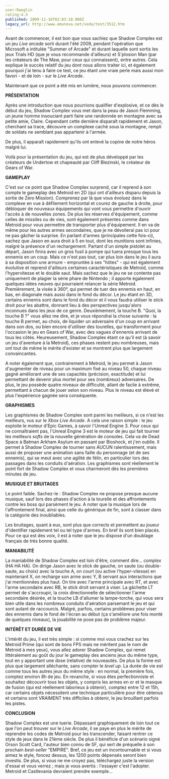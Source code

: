 ```yaml
---
user:Raeglin
rating:4.5
published: 2009-11-16T02:03:18.000Z
legacy_url: http://www.emunova.net/veda/test/3512.htm
---
```

Avant de commencer, il est bon que vous sachiez que Shadow Complex est un jeu _Live arcade_ sorti durant l'été 2009, pendant l'opération que Microsoft a intitulée "Summer of Arcade" et durant laquelle sont sortis les jeux Trials HD (que je vous recommande d'ailleurs) et S'plosion Man (par les créateurs de The Maw, pour ceux qui connaissent), entre autres. Cela explique le succès relatif du jeu dont nous allons traiter ici, et également pourquoi j'ai tenu à faire ce test, ce jeu étant une vraie perle mais aussi mon favori - et de loin - sur le _Live Arcade_.  

Maintenant que ce point a été mis en lumière, nous pouvons commencer.  

  

**PRÉSENTATION**  

  

Après une introduction que nous pourrions qualifier d'explosive, et ce dès le début du jeu, Shadow Complex vous met dans la peau de Jason Flemming, un jeune homme insouciant parti faire une randonnée en montagne avec sa petite amie, Claire. Cependant cette dernière disparaît rapidement et Jason, cherchant sa trace, découvre un complexe caché sous la montagne, rempli de soldats ne semblant pas appartenir à l'armée.  

De plus, il apparaît rapidement qu'ils ont enlevé la copine de notre héros malgré lui.  

Voilà pour la présentation du jeu, qui est de plus développé par les créateurs de Undertow et chapeauté par Cliff Blezinski, le créateur de Gears of War.  

  

**GAMEPLAY**  

  

C'est sur ce point que Shadow Complex surprend, car il reprend à son compte le gameplay des Metroid en 2D (qui ont d'ailleurs disparu depuis la sortie de Zero Mission). Comprenez par là que vous évoluez dans le complexe en vue à défilement horizontal et courez de gauche à droite, pour débloquer de nouveaux équipements qui vont vous permettre d'ouvrir l'accès à de nouvelles zones. De plus les réserves d'équipement, comme celles de missiles ou de vies, sont également présentes comme dans Metroid pour vous permettre de transporter plus d'équipement. Il en va de même pour les autres armes secondaires, que je ne dévoilerai pas ici pour ne pas gâcher la surprise. En parlant d'armes (principales cette fois-ci), sachez que Jason en aura droit à 5 en tout, dont les munitions sont infinies, malgré la présence d'un rechargement. Partant d'un simple pistolet au départ, Jason finira avec un gros fusil à pompe qui tuera presque tous les ennemis en un coup. Mais ce n'est pas tout, car plus loin dans le jeu il aura à sa disposition une armure - empruntée à ses "hôtes" - qui est également évolutive et reprend d'ailleurs certaines caractéristiques de Metroid, comme l'hypervitesse et le double saut. Mais sachez que le jeu ne se contente pas uniquement de plagier la série phare de Nintendo ; il apporte également quelques idées neuves qui pourraient relancer la série Metroid. Premièrement, la visée à 360°, qui permet de tuer des ennemis en haut, en bas, en diagonale mais aussi dans le fond du décor. Le jeu étant en 3D, certains ennemis sont dans le fond du décor et il vous faudra utiliser le stick droit pour les abattre, donnant lieu à des perspectives jusqu'alors inconnues dans les jeux de ce genre. Deuxièmement, la touche B. "Quoi, la touche B ?" vous allez me dire, et je vous répondrai la chose suivante : la touche B permet, au choix, de liquider un adversaire d'un coup en arrivant dans son dos, ou bien encore d'utiliser des tourelles, qui transforment pour l'occasion le jeu en Gears of War, avec des vagues d'ennemis arrivant de tous les côtés. Heureusement, Shadow Complex étant ce qu'il est (à savoir un jeu d'aventure à la Metroid), ces phases restent peu nombreuses, mais ont tout de même le mérite d'exister et se montrent plus que largement convaincantes.  

A noter également que, contrairement à Metroid, le jeu permet à Jason d'augmenter de niveau pour un maximum fixé au niveau 50, chaque niveau gagné améliorant une de ses capacités (précision, exactitude) et lui permettant de devenir plus mortel pour ses (nombreux) adversaires. De plus, le jeu possède quatre niveaux de difficulté, allant de facile à extrême, permettant à chacun de jouer selon son niveau. Plus le niveau est élevé et plus l'expérience gagnée sera conséquente.  

  

**GRAPHISMES**  

  

Les graphismes de Shadow Complex sont parmi les meilleurs, si ce n'est les meilleurs, vus sur le _Xbox Live Arcade_. A cela une raison simple : le jeu exploite le moteur d'Epic Games, à savoir l'Unreal Engine 3\. Pour ceux qui ne connaîtraient pas, l'Unreal Engine 3 est le moteur de jeu qui fait tourner les meilleurs _softs_ de la nouvelle génération de consoles. Cela va de Dead Space à Batman Arkham Asylum en passant par Bioshock, et j'en oublie. Il permet à Shadow Complex de tourner sans AUCUN ralentissement, mais aussi de proposer une animation sans faille du personnage (et de ses ennemis), qui se meut avec une agilité de félin, en particulier lors des passages dans les conduits d'aération. Les graphismes sont réellement le point fort de Shadow Complex et vous charmeront dès les premières minutes de jeu.  

  

**MUSIQUE ET BRUITAGES**  

  

Le point faible. Sachez-le : Shadow Complex ne propose presque aucune musique, sauf lors des phases d'action à la tourelle et des affrontements contre les boss qui parsèment le jeu. A noter que la musique lors de l'affrontement final, ainsi que celle du générique de fin, sont à classer dans la catégorie des inoubliables.  

Les bruitages, quant à eux, sont plus que corrects et permettent au joueur d'identifier rapidement tel ou tel type d'armes. En bref ils sont bien placés. Pour ce qui est des voix, il est à noter que le jeu dispose d'un doublage français de très bonne qualité.  

  

**MANIABILITÉ**  

  

La maniabilité de Shadow Complex est loin d'être, comment dire... _complex_ (HA HA HA). On dirige Jason avec le stick de gauche, on saute (ou double-saute, au choix) avec la touche A, on court (ou active l'hyper-vitesse) en maintenant X, on recharge son arme avec Y, B servant aux interactions que j'ai mentionnées plus haut. On tire avec l'arme principale avec RT, et avec l'arme secondaire avec RB, le stick droit servant à viser. La gâchette LT permet de s'accroupir, la croix directionnelle de sélectionner l'arme secondaire désirée, et la touche LB d'allumer la lampe-torche, qui vous sera bien utile dans les nombreux conduits d'aération parsemant le jeu et qui sont autant de raccourcis. Malgré, parfois, certains problèmes pour viser des ennemis dans le fond de l'écran au début (ça s'améliore une fois monté de quelques niveaux), la jouabilité ne pose pas de problème majeur.  

  

**INTÉRÊT ET DURÉE DE VIE**   

  

L'intérêt du jeu, il est très simple : si comme moi vous crachez sur les Metroid Prime (qui sont de bons FPS mais ne méritent pas le nom de Metroid à mes yeux), vous allez adorer Shadow Complex, qui remet littéralement au goût du jour le gameplay des anciens jeux du même type, tout en y apportant une dose (relative) de nouveautés. De plus la forme est plus que largement alléchante, sans compter le _level up_. La durée de vie est comme tous les autres jeux du même style : en normal, la première fois, comptez environ 8h de jeu. En revanche, si vous êtes perfectionniste et souhaitez découvrir tous les objets, y compris les armes en or et le masque de fusion (qui est réellement laborieux à obtenir), comptez entre 12 et 15h, car certains objets nécessitent une technique particulière pour être obtenus et certains sont VRAIMENT très difficiles à obtenir, le jeu brouillant parfois les pistes.  

  

**CONCLUSION**  

  

Shadow Complex est une tuerie. Dépassant graphiquement de loin tout ce que l'on peut trouver sur le _Live Arcade_, il se paye en plus le mérite de reprendre les codes de Metroid pour les transcender, faisant rentrer ce style de jeux dans le 21ème siècle. De plus il bénéficie d'un scénario signé Orson Scott Card, l'auteur bien connu de SF, qui sert de préquelle à son prochain _best-seller_ "EMPIRE". Bref, ce jeu est un incontournable et si vous aimez le style, foncez dessus, les 1200 points dépensés seront bien investis. De plus, si vous ne me croyez pas, téléchargez juste la version d'essai et vous verrez ; mais je vous avertis : l'essayer c'est l'adopter. Metroid et Castlevania devraient prendre exemple...